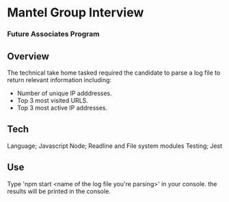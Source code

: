 # Mantel Group Interview
### Future Associates Program 

## Overview
The technical take home tasked required the candidate to parse a log file to return relevant information including:
- Number of unique IP adddresses.
- Top 3 most visited URLS.
- Top 3 most active IP addresses.

## Tech
Language; Javascript
Node; Readline and File system modules
Testing; Jest

## Use
Type 'npm start <name of the log file you're parsing>' in your console.
the results will be printed in the console.
